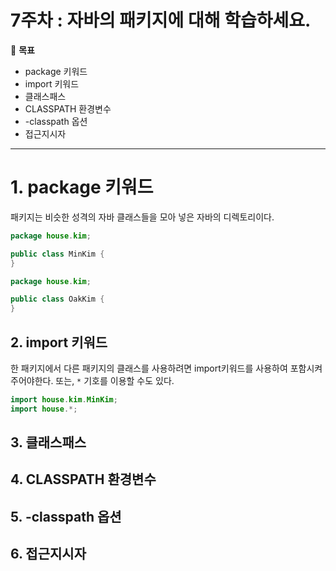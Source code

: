 7주차 : 자바의 패키지에 대해 학습하세요.
=======

🎯 **목표** 
- package 키워드
- import 키워드
- 클래스패스
- CLASSPATH 환경변수
- -classpath 옵션
- 접근지시자
-------------------------------------------------------------- 
# 1. package 키워드
패키지는 비슷한 성격의 자바 클래스들을 모아 넣은 자바의 디렉토리이다.
```java
package house.kim;

public class MinKim {
}
```
```java
package house.kim;

public class OakKim {
}
```
   
## 2. import 키워드
한 패키지에서 다른 패키지의 클래스를 사용하려면 import키워드를 사용하여 포함시켜주어야한다.
또는, `*` 기호를 이용할 수도 있다.
```java
import house.kim.MinKim;
import house.*;
```
   
## 3. 클래스패스
## 4. CLASSPATH 환경변수
## 5. -classpath 옵션
## 6. 접근지시자
